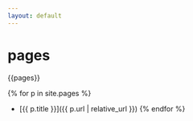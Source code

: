 ```yaml
---
layout: default
---
```

# pages
{{pages}}

{% for p in site.pages %}
- [{{ p.title }}]({{ p.url | relative_url }})
{% endfor %}